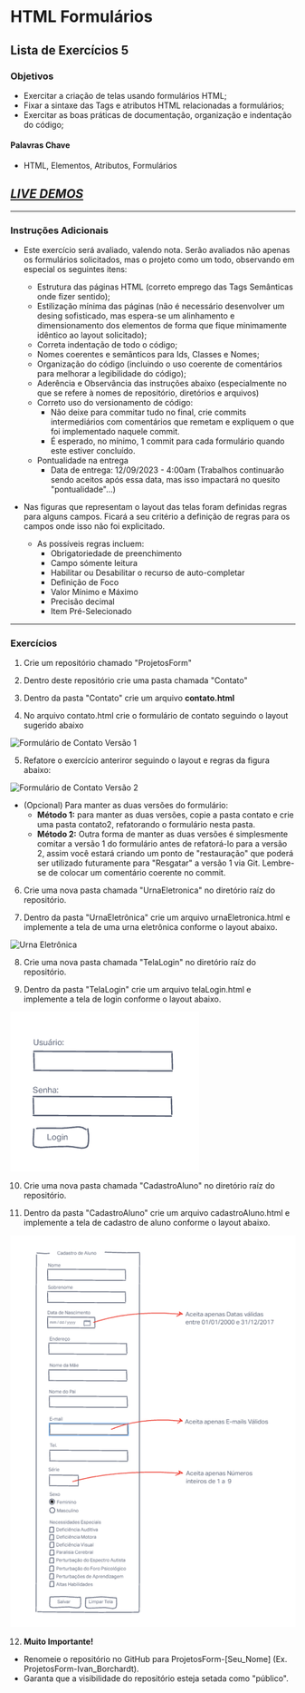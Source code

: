 # HTML Formulários
## Lista de Exercícios 5
### Objetivos
- Exercitar a criação de telas usando formulários HTML;
- Fixar a sintaxe das Tags e atributos HTML relacionadas a formulários; 
- Exercitar as boas práticas de documentação, organização e indentação do código; 

#### Palavras Chave  
- HTML, Elementos, Atributos, Formulários

## [*LIVE DEMOS*](http://stirring-sable-474cb5.netlify.app)

---
### Instruções Adicionais
- Este exercício será avaliado, valendo nota. Serão avaliados não apenas os formulários solicitados, mas o projeto como um todo, observando em especial os seguintes itens: 
    - Estrutura das páginas HTML (correto emprego das Tags Semânticas onde fizer sentido);
    - Estilização mínima das páginas (não é necessário desenvolver um desing sofisticado, mas espera-se um alinhamento e dimensionamento dos elementos de forma que fique minimamente idêntico ao layout solicitado);
    - Correta indentação de todo o código; 
    - Nomes coerentes e semânticos para Ids, Classes e Nomes; 
    - Organização do código (incluindo o uso coerente de comentários para melhorar a legibilidade do código);
    - Aderência e Observância das instruções abaixo (especialmente no que se refere à nomes de repositório, diretórios e arquivos)
    - Correto uso do versionamento de código:
        - Não deixe para commitar tudo no final, crie commits intermediários com comentários que remetam e expliquem o que foi implementado naquele commit. 
        - É esperado, no mínimo, 1 commit para cada formulário quando este estiver concluído. 
    - Pontualidade na entrega 
        - Data de entrega: 12/09/2023 - 4:00am (Trabalhos continuarão sendo aceitos após essa data, mas isso impactará no quesito "pontualidade"...)
     
- Nas figuras que representam o layout das telas foram definidas regras para alguns campos. Ficará a seu critério a definição de regras para os campos onde isso não foi explicitado. 
    - As possíveis regras incluem:
        - Obrigatoriedade de preenchimento 
        - Campo sómente leitura 
        - Habilitar ou Desabilitar o recurso de auto-completar 
        - Definição de Foco 
        - Valor Mínimo e Máximo 
        - Precisão decimal 
        - Item Pré-Selecionado 


--- 
### Exercícios 

1. Crie um repositório chamado "ProjetosForm"

2. Dentro deste repositório crie uma pasta chamada "Contato"

3. Dentro da pasta "Contato" crie um arquivo **contato.html**

4. No arquivo contato.html crie o formulário de contato seguindo o layout sugerido abaixo

![Formulário de Contato Versão 1](<assets/Projeto - Formulário de Contato.png>)


5. Refatore o exercício anteriror seguindo o layout e regras da figura abaixo: 

![Formulário de Contato Versão 2](<assets/Projeto - Formulário de Contato - Refatorado.png>)

- (Opcional) Para manter as duas versões do formulário: 
    - **Método 1:** para manter as duas versões, copie a pasta contato e crie uma pasta contato2, refatorando o formulário nesta pasta. 
    - **Método 2:** Outra forma de manter as duas versões é simplesmente comitar a versão 1 do formulário antes de refatorá-lo para a versão 2, assim você estará criando um ponto de "restauração" que poderá ser utilizado futuramente para "Resgatar" a versão 1 via Git. Lembre-se de colocar um comentário coerente no commit.  

6. Crie uma nova pasta chamada "UrnaEletronica" no diretório raíz do repositório. 

7. Dentro da pasta "UrnaEletrônica" crie um arquivo urnaEletronica.html e implemente a tela de uma urna eletrônica conforme o layout abaixo.

![Urna Eletrônica](<assets/Projeto - Urna Eletrônica.png>)

8. Crie uma nova pasta chamada "TelaLogin" no diretório raíz do repositório. 

9. Dentro da pasta "TelaLogin" crie um arquivo telaLogin.html e implemente a tela de login conforme o layout abaixo.

![Tela Login](<assets/Projeto - Tela de Login.png>)

10. Crie uma nova pasta chamada "CadastroAluno" no diretório raíz do repositório. 

11. Dentro da pasta "CadastroAluno" crie um arquivo cadastroAluno.html e implemente a tela de cadastro de aluno conforme o layout abaixo.

![Cadastro de Aluno](<assets/Projeto - Cadastro de Aluno.png>)

12. **Muito Importante!**
- Renomeie o repositório no GitHub para ProjetosForm-[Seu_Nome] (Ex. ProjetosForm-Ivan_Borchardt). 
- Garanta que a visibilidade do repositório esteja setada como "público".